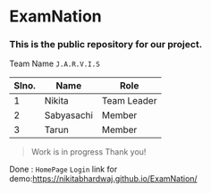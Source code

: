 # ExamNation

### This is the public repository for our project.


Team Name `J.A.R.V.I.S`


|Slno.|Name|Role|
|---|---|---|
|1|Nikita|Team Leader|
|2|Sabyasachi|Member|
|3|Tarun|Member|

>Work is in progress Thank you!

Done :
`HomePage`
`Login`
link for demo:https://nikitabhardwaj.github.io/ExamNation/
